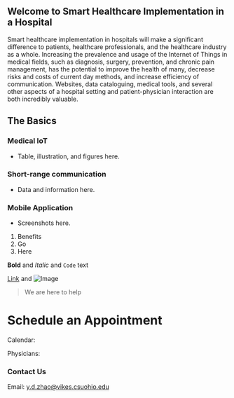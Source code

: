 ## Welcome to Smart Healthcare Implementation in a Hospital 

Smart healthcare implementation in hospitals will make a significant difference to patients, healthcare professionals, and the healthcare industry as a whole. Increasing the prevalence and usage of the Internet of Things in medical fields, such as diagnosis, surgery, prevention, and chronic pain management, has the potential to improve the health of many, decrease risks and costs of current day methods, and increase efficiency of communication. Websites, data cataloguing, medical tools, and several other aspects of a hospital setting and patient-physician interaction are both incredibly valuable.

## The Basics

### Medical IoT
- Table, illustration, and figures here. 
### Short-range communication 
- Data and information here.
### Mobile Application
- Screenshots here. 

1. Benefits
2. Go
3. Here


**Bold** and _Italic_ and `Code` text

[Link](url) and ![Image](src)


> We are here to help

# Schedule an Appointment

Calendar:

Physicians: 

### Contact Us

Email: y.d.zhao@vikes.csuohio.edu
